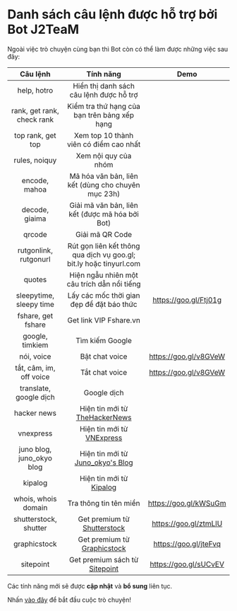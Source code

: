 # Danh sách câu lệnh được hỗ trợ bởi Bot J2TeaM

Ngoài việc trò chuyện cùng bạn thì Bot còn có thể làm được những việc sau đây:

|        **Câu lệnh**        |                            **Tính năng**                           |        **Demo**       |
|:--------------------------:|:------------------------------------------------------------------:|:---------------------:|
|         help, hotro        |               Hiển thị danh sách câu lệnh được hỗ trợ              |                       |
| rank, get rank, check rank |            Kiểm tra thứ hạng của bạn trên bảng xếp hạng            |                       |
|      top rank, get top     |               Xem top 10 thành viên có điểm cao nhất               |                       |
|        rules, noiquy       |                        Xem nội quy của nhóm                        |                       |
|        encode, mahoa       |         Mã hóa văn bản, liên kết (dùng cho chuyên mục 23h)         |                       |
|       decode, giaima       |           Giải mã văn bản, liên kết (được mã hóa bởi Bot)          |                       |
|           qrcode           |                           Giải mã QR Code                          |                       |
|    rutgonlink, rutgonurl   | Rút gọn liên kết thông qua dịch vụ goo.gl; bit.ly hoặc tinyurl.com |                       |
|           quotes           |             Hiện ngẫu nhiên một câu trích dẫn nổi tiếng            |                       |
|   sleepytime, sleepy time  |              Lấy các mốc thời gian đẹp để đặt báo thức             | https://goo.gl/Ftj01g |
|     fshare, get fshare     |                       Get link VIP Fshare.vn                       |                       |
|       google, timkiem      |                           Tìm kiếm Google                          |                       |
|         nói, voice         |                           Bật chat voice                           | https://goo.gl/v8GVeW |
|   tắt, câm, im, off voice  |                           Tắt chat voice                           | https://goo.gl/v8GVeW |
|   translate, google dịch   |                             Google dịch                            |                       |
|         hacker news        |     Hiện tin mới từ [TheHackerNews](http://thehackernews.com/)     |                       |
|          vnexpress         |         Hiện tin mới từ [VNExpress](http://vnexpress.net/)         |                       |
|  juno blog, juno_okyo blog | Hiện tin mới từ [Juno_okyo's Blog](https://junookyo.blogspot.com/) |                       |
|           kipalog          |           Hiện tin mới từ [Kipalog](https://kipalog.com/)          |                       |
|     whois, whois domain    |                       Tra thông tin tên miền                       | https://goo.gl/kWSuGm |
|    shutterstock, shutter   |    Get premium từ [Shutterstock](https://www.shutterstock.com/)    | https://goo.gl/ztmLlU |
|        graphicstock        |       Get premium từ [Graphicstock](http://graphicstock.com/)      | https://goo.gl/jteFvq |
|          sitepoint         |       Get premium sách từ [Sitepoint](http://sitepoint.com/)       | https://goo.gl/sUCvEV |


Các tính năng mới sẽ được **cập nhật** và **bổ sung** liên tục.

Nhấn [vào đây](https://m.me/J2TeaM.pro) để bắt đầu cuộc trò chuyện!
